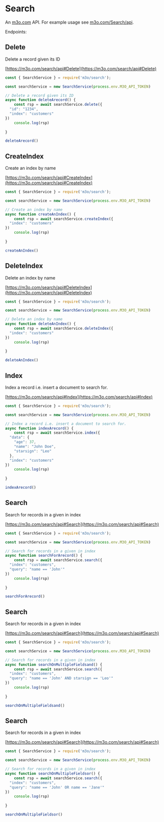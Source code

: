 # Search

An [m3o.com](https://m3o.com) API. For example usage see [m3o.com/Search/api](https://m3o.com/Search/api).

Endpoints:

## Delete

Delete a record given its ID


[https://m3o.com/search/api#Delete](https://m3o.com/search/api#Delete)

```js
const { SearchService } = require('m3o/search');

const searchService = new SearchService(process.env.M3O_API_TOKEN)

// Delete a record given its ID
async function deleteArecord() {
	const rsp = await searchService.delete({
  "id": "1234",
  "index": "customers"
})
	console.log(rsp)
	
}

deleteArecord()
```
## CreateIndex

Create an index by name


[https://m3o.com/search/api#CreateIndex](https://m3o.com/search/api#CreateIndex)

```js
const { SearchService } = require('m3o/search');

const searchService = new SearchService(process.env.M3O_API_TOKEN)

// Create an index by name
async function createAnIndex() {
	const rsp = await searchService.createIndex({
  "index": "customers"
})
	console.log(rsp)
	
}

createAnIndex()
```
## DeleteIndex

Delete an index by name


[https://m3o.com/search/api#DeleteIndex](https://m3o.com/search/api#DeleteIndex)

```js
const { SearchService } = require('m3o/search');

const searchService = new SearchService(process.env.M3O_API_TOKEN)

// Delete an index by name
async function deleteAnIndex() {
	const rsp = await searchService.deleteIndex({
  "index": "customers"
})
	console.log(rsp)
	
}

deleteAnIndex()
```
## Index

Index a record i.e. insert a document to search for.


[https://m3o.com/search/api#Index](https://m3o.com/search/api#Index)

```js
const { SearchService } = require('m3o/search');

const searchService = new SearchService(process.env.M3O_API_TOKEN)

// Index a record i.e. insert a document to search for.
async function indexArecord() {
	const rsp = await searchService.index({
  "data": {
    "age": 37,
    "name": "John Doe",
    "starsign": "Leo"
  },
  "index": "customers"
})
	console.log(rsp)
	
}

indexArecord()
```
## Search

Search for records in a given in index


[https://m3o.com/search/api#Search](https://m3o.com/search/api#Search)

```js
const { SearchService } = require('m3o/search');

const searchService = new SearchService(process.env.M3O_API_TOKEN)

// Search for records in a given in index
async function searchForArecord() {
	const rsp = await searchService.search({
  "index": "customers",
  "query": "name == 'John'"
})
	console.log(rsp)
	
}

searchForArecord()
```
## Search

Search for records in a given in index


[https://m3o.com/search/api#Search](https://m3o.com/search/api#Search)

```js
const { SearchService } = require('m3o/search');

const searchService = new SearchService(process.env.M3O_API_TOKEN)

// Search for records in a given in index
async function searchOnMultipleFieldsand() {
	const rsp = await searchService.search({
  "index": "customers",
  "query": "name == 'John' AND starsign == 'Leo'"
})
	console.log(rsp)
	
}

searchOnMultipleFieldsand()
```
## Search

Search for records in a given in index


[https://m3o.com/search/api#Search](https://m3o.com/search/api#Search)

```js
const { SearchService } = require('m3o/search');

const searchService = new SearchService(process.env.M3O_API_TOKEN)

// Search for records in a given in index
async function searchOnMultipleFieldsor() {
	const rsp = await searchService.search({
  "index": "customers",
  "query": "name == 'John' OR name == 'Jane'"
})
	console.log(rsp)
	
}

searchOnMultipleFieldsor()
```
